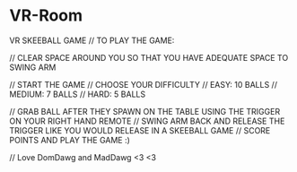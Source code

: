 # VR-Room
VR SKEEBALL GAME
// TO PLAY THE GAME:



// CLEAR SPACE AROUND YOU SO THAT YOU HAVE ADEQUATE SPACE TO SWING ARM

// START THE GAME
// CHOOSE YOUR DIFFICULTY 
//     EASY: 10 BALLS 
//     MEDIUM: 7 BALLS 
//     HARD: 5 BALLS

// GRAB BALL AFTER THEY SPAWN ON THE TABLE USING THE TRIGGER ON YOUR RIGHT HAND REMOTE
// SWING ARM BACK AND RELEASE THE TRIGGER LIKE YOU WOULD RELEASE IN A SKEEBALL GAME
// SCORE POINTS AND PLAY THE GAME :)

// Love DomDawg and MadDawg <3 <3
